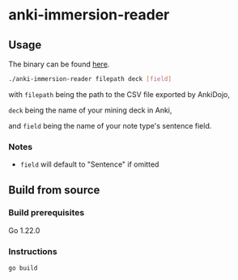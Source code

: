 # anki-immersion-reader

## Usage

The binary can be found [here](https://github.com/GameFuzzy/anki-immersion-reader/releases).

```sh
./anki-immersion-reader filepath deck [field]
```

with `filepath` being the path to the CSV file exported by AnkiDojo,

`deck` being the name of your mining deck in Anki,

and `field` being the name of your note type's sentence field.

### Notes

- `field` will default to "Sentence" if omitted

## Build from source

### Build prerequisites

Go 1.22.0

### Instructions

```go build```
